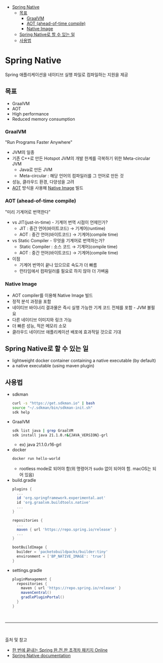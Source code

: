 - [Spring Native](#spring-native)
  - [목표](#목표)
    - [GraalVM](#graalvm)
    - [AOT (ahead-of-time compile)](#aot-ahead-of-time-compile)
    - [Native Image](#native-image)
  - [Spring Native로 할 수 있는 일](#spring-native로-할-수-있는-일)
  - [사용법](#사용법)

# Spring Native
Spring 애플리케이션을 네이티브 실행 파일로 컴파일하는 지원을 제공

## 목표
- GraalVM
- AOT
- High performance
- Reduced memory consumption

### GraalVM
"Run Programs Faster Anywhere"
- JVM의 일종
- 기존 C++로 만든 Hotspot JVM의 개발 한계를 극복하기 위한 Meta-circular JVM
  - Java로 만든 JVM
  - Meta-circular : 해당 언어의 컴파일러를 그 언어로 만든 것
- 성능, 클라우드 환경, 다양성을 고려
- [AOT](#aot-ahead-of-time-compile) 방식을 사용해 [Native Image](#native-image) 빌드

### AOT (ahead-of-time compile)
"미리 기계어로 번역한다"
- vs JIT(just-in-time) - 기계어 번역 시점이 언제인가?
  - JIT : 중간 언어(바이트코드) → 기계어(runtime)
  - AOT : 중간 언어(바이트코드) → 기계어(compile time)
- vs Static Compiler - 무엇을 기계어로 번역하는가?
  - Static Compiler : 소스 코드 → 기계어(compile time)
  - AOT : 중간 언어(바이트코드) → 기계어(compile time)
- 이점
  - 기계어 번역이 끝나 있으므로 속도가 더 빠름
  - 런타임에서 컴파일러를 필요로 하지 않아 더 가벼움

### Native Image
- AOT compiler를 이용해 Native Image 빌드
- 정적 분석 과정을 포함
- 네이티브 바이너리 결과물은 즉시 실행 가능한 기계 코드 전체를 포함 - JVM 불필요
- 다른 네이티브 이미지와 링크 가능
- 더 빠른 성능, 적은 메모리 소모
- 클라우드 네이티브 애플리케이션 배포에 효과적일 것으로 기대

## Spring Native로 할 수 있는 일
- lightweight docker container containing a native executable (by default)
- a native executable (using maven plugin)

## 사용법
- sdkman
  ```bash
  curl -s "https://get.sdkman.io" | bash
  source "~/.sdkman/bin/sdkman-init.sh"
  sdk help
  ```
- GraalVM
  ```bash
  sdk list java | grep GraalVM
  sdk install java 21.1.0.r&{JAVA_VERSION}-grl
  ```
  - ex) java 21.1.0.r16-grl
- docker
  ```bash
  docker run hello-world
  ```
  - rootless mode로 되어야 함(위 명령어가 sudo 없이 되어야 함. macOS는 되어 있음)
- build.gradle
  ```gradle
  plugins {
    ...
    id 'org.springframework.experimental.aot'
    id 'org.graalvm.buildtools.native'
    ...
  }

  repositories {
    ...
    maven { url 'https://repo.spring.io/release' }
    ...
  }

  bootBuildImage {
    builder = 'packetobuildpacks/builder:tiny'
    environment = ['BP_NATIVE_IMAGE': 'true']
  }
  ```
- settings.gradle
  ```gradle
  pluginManagement {
    repositories {
      maven { url 'https://repo.spring.io/release' }
      mavenCentral()
      gradlePluginPortal()
    }
  }
  ```

<br/>

---

<br/>

출처 및 참고
- [한 번에 끝내는 Spring 완.전.판 초격차 패키지 Online](https://fastcampus.co.kr/dev_online_spring)
- [Spring Native documentation](https://docs.spring.io/spring-native/docs/current/reference/htmlsingle/)